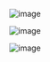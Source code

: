 ![image](https://github.com/Ferjrr10/OPC-UA-Monitoring/assets/110579234/96eada10-384b-4af2-9155-cf6adefb028a)


![image](https://github.com/Ferjrr10/OPC-UA-Monitoring/assets/110579234/25aa5c5e-5f2d-4d24-98c1-b73ca1ef5b39)



![image](https://github.com/Ferjrr10/OPC-UA-Monitoring/assets/110579234/57d102cc-b3fb-444d-96b4-31c71b959ea7)





